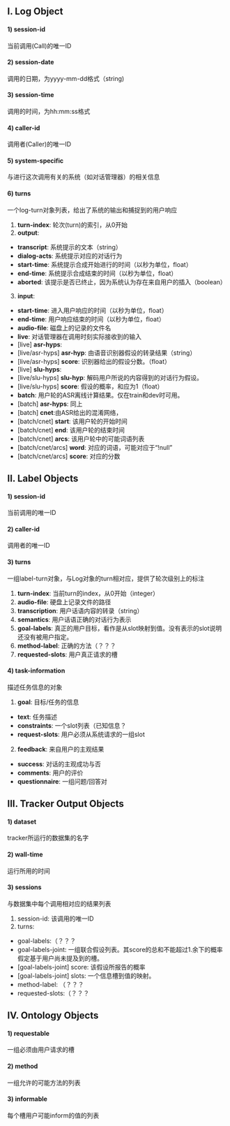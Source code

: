 ## I. Log Object
#### 1) session-id
当前调用(Call)的唯一ID
#### 2) session-date
调用的日期，为yyyy-mm-dd格式（string)
#### 3) session-time
调用的时间，为hh:mm:ss格式
#### 4) caller-id
调用者(Caller)的唯一ID
#### 5) system-specific
与进行这次调用有关的系统（如对话管理器）的相关信息
#### 6) turns
一个log-turn对象列表，给出了系统的输出和捕捉到的用户响应
1. **turn-index**: 轮次(turn)的索引，从0开始
2. **output**:
  - **transcript**: 系统提示的文本（string）
  - **dialog-acts**: 系统提示对应的对话行为
  - **start-time**: 系统提示合成开始进行的时间（以秒为单位，float）
  - **end-time**: 系统提示合成结束的时间（以秒为单位，float）
  - **aborted**: 该提示是否已终止，因为系统认为存在来自用户的插入（boolean）
3. **input**:
  - **start-time**: 进入用户响应的时间（以秒为单位，float）
  - **end-time**: 用户响应结束的时间（以秒为单位，float）
  - **audio-file**: 磁盘上的记录的文件名
  - **live**: 对话管理器在调用时刻实际接收到的输入
  - [live] **asr-hyps**: 
  - [live/asr-hyps] **asr-hyp**: 由语音识别器假设的转录结果（string）
  - [live/asr-hyps] **score**: 识别器给出的假设分数。（float）
  - [live] **slu-hyps**:
  - [live/slu-hyps] **slu-hyp**: 解码用户所说的内容得到的对话行为假设。
  - [live/slu-hyps] **score**: 假设的概率，和应为1（float）
  - **batch**: 用户轮的ASR离线计算结果。仅在train和dev时可用。
  - [batch] **asr-hyps**: 同上
  - [batch] **cnet**:由ASR给出的混淆网络，
  - [batch/cnet] **start**: 该用户轮的开始时间
  - [batch/cnet] **end**: 该用户轮的结束时间
  - [batch/cnet] **arcs**: 该用户轮中的可能词语列表
  - [batch/cnet/arcs] **word**: 对应的词语，可能对应于“!null”
  - [batch/cnet/arcs] **score**: 对应的分数

## II. Label Objects
#### 1) session-id
当前调用的唯一ID
#### 2) caller-id
调用者的唯一ID
#### 3) turns
一组label-turn对象，与Log对象的turn相对应，提供了轮次级别上的标注
1. **turn-index**: 当前turn的index，从0开始（integer）
2. **audio-file**: 硬盘上记录文件的路径
3. **transcription**: 用户话语内容的转录（string）
4. **semantics**: 用户话语正确的对话行为表示
5. **goal-labels**: 真正的用户目标，看作是从slot映射到值。没有表示的slot说明还没有被用户指定。
6. **method-label**: 正确的方法（？？？
7. **requested-slots**: 用户真正请求的槽
#### 4) task-information 
描述任务信息的对象
1. **goal**: 目标/任务的信息
- **text**: 任务描述
- **constraints**: 一个slot列表（已知信息？
- **request-slots**: 用户必须从系统请求的一组slot
2. **feedback**:  来自用户的主观结果
- **success**: 对话的主观成功与否
- **comments**: 用户的评价
- **questionnaire**: 一组问题/回答对

## III. Tracker Output Objects
#### 1) dataset
tracker所运行的数据集的名字
#### 2) wall-time
运行所用的时间
#### 3) sessions
与数据集中每个调用相对应的结果列表
1. session-id: 该调用的唯一ID
2. turns:
- goal-labels:（？？？
- goal-labels-joint: 一组联合假设列表。其score的总和不能超过1.余下的概率假定基于用户尚未提及到的槽。
- [goal-labels-joint] score: 该假设所报告的概率
- [goal-labels-joint] slots: 一个信息槽到值的映射。
- method-label: （？？？
- requested-slots:（？？？

## IV. Ontology Objects
#### 1) requestable
一组必须由用户请求的槽
#### 2) method
一组允许的可能方法的列表
#### 3) informable
每个槽用户可能inform的值的列表
